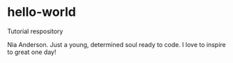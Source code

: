 # hello-world
Tutorial respository

Nia Anderson.
Just a young, determined soul ready to code.
I love to inspire to great one day!
